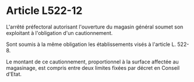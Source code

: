 # Article L522-12

L'arrêté préfectoral autorisant l'ouverture du magasin général soumet son exploitant à l'obligation d'un cautionnement.

Sont soumis à la même obligation les établissements visés à l'article L. 522-8.

Le montant de ce cautionnement, proportionnel à la surface affectée au magasinage, est compris entre deux limites fixées par décret en Conseil d'Etat.
